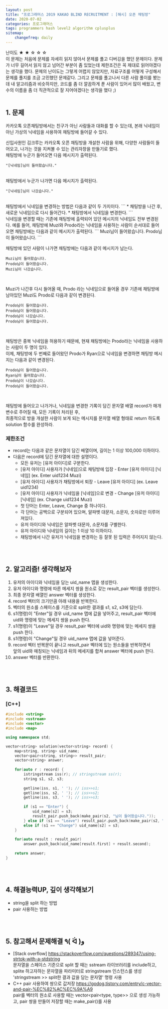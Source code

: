 ```yaml
---
layout: post
title: "프로그래머스 2019 KAKAO BLIND RECRUITMENT : [해시] 오픈 채팅방"
date: 2020-07-02
categories: 프로그래머스
tags: programmers hash level2 algorithm cplusplus
sitemap:
    changefreq: daily
---
```

난이도 ★ ★ ☆ ☆ ☆  
이 문제는 처음에 문제를 자세히 읽지 않아서 문제를 풀고 디버깅을 했던 문제이다. 문제가 너무 길어서 읽지 않고 넘어간 부분이 좀 있었는데 제한조건은 꼭 제대로 읽어야겠다는 생각을 했다. 문제의 난이도는 그렇게 어렵지 않았지만, 자료구조를 어떻게 구성해서 문제를 풀지를 조금 고민했던 문제같다. 그리고 문제를 풀고나서 다른 사람 풀이를 봤는데 내 알고리즘과 비슷하지만, 코드를 좀 더 깔끔하게 푼 사람이 있어서 많이 배웠고, 변수의 이름을 좀 더 직관적으로 잘 지어야겠다는 생각을 했다 ;)  
<br/>

## 1. 문제
카카오톡 오픈채팅방에서는 친구가 아닌 사람들과 대화를 할 수 있는데, 본래 닉네임이 아닌 가상의 닉네임을 사용하여 채팅방에 들어갈 수 있다.  

신입사원인 김크루는 카카오톡 오픈 채팅방을 개설한 사람을 위해, 다양한 사람들이 들어오고, 나가는 것을 지켜볼 수 있는 관리자창을 만들기로 했다.  
채팅방에 누군가 들어오면 다음 메시지가 출력된다.  

```
"[닉네임]님이 들어왔습니다."  
```
<br/>
채팅방에서 누군가 나가면 다음 메시지가 출력된다.  

```
"[닉네임]님이 나갔습니다."  
```
<br/>
채팅방에서 닉네임을 변경하는 방법은 다음과 같이 두 가지이다.  
```
* 채팅방을 나간 후, 새로운 닉네임으로 다시 들어간다.
* 채팅방에서 닉네임을 변경한다.
```
<br/>
닉네임을 변경할 때는 기존에 채팅방에 출력되어 있던 메시지의 닉네임도 전부 변경된다.  
예를 들어, 채팅방에 Muzi와 Prodo라는 닉네임을 사용하는 사람이 순서대로 들어오면 채팅방에는 다음과 같이 메시지가 출력된다.  
```
Muzi님이 들어왔습니다.
Prodo님이 들어왔습니다.
```
<br/>

채팅방에 있던 사람이 나가면 채팅방에는 다음과 같이 메시지가 남는다.  
```
Muzi님이 들어왔습니다.
Prodo님이 들어왔습니다.
Muzi님이 나갔습니다.
```
<br/>

Muzi가 나간후 다시 들어올 때, Prodo 라는 닉네임으로 들어올 경우 기존에 채팅방에 남아있던 Muzi도 Prodo로 다음과 같이 변경된다.  
```
Prodo님이 들어왔습니다.
Prodo님이 들어왔습니다.
Prodo님이 나갔습니다.
Prodo님이 들어왔습니다.
```
<br/>

채팅방은 중복 닉네임을 허용하기 때문에, 현재 채팅방에는 Prodo라는 닉네임을 사용하는 사람이 두 명이 있다.  
이제, 채팅방에 두 번째로 들어왔던 Prodo가 Ryan으로 닉네임을 변경하면 채팅방 메시지는 다음과 같이 변경된다.  
```
Prodo님이 들어왔습니다.
Ryan님이 들어왔습니다.
Prodo님이 나갔습니다.
Prodo님이 들어왔습니다.
```
<br/>

채팅방에 들어오고 나가거나, 닉네임을 변경한 기록이 담긴 문자열 배열 record가 매개변수로 주어질 때, 모든 기록이 처리된 후,  
최종적으로 방을 개설한 사람이 보게 되는 메시지를 문자열 배열 형태로 return 하도록 solution 함수를 완성하라.  

### 제한조건
- record는 다음과 같은 문자열이 담긴 배열이며, 길이는 1 이상 100,000 이하이다.
- 다음은 record에 담긴 문자열에 대한 설명이다.
  - 모든 유저는 [유저 아이디]로 구분한다.
  - [유저 아이디] 사용자가 [닉네임]으로 채팅방에 입장 - Enter [유저 아이디] [닉네임] (ex. Enter uid1234 Muzi)
  - [유저 아이디] 사용자가 채팅방에서 퇴장 - Leave [유저 아이디] (ex. Leave uid1234)
  - [유저 아이디] 사용자가 닉네임을 [닉네임]으로 변경 - Change [유저 아이디] [닉네임] (ex. Change uid1234 Muzi)
  - 첫 단어는 Enter, Leave, Change 중 하나이다.
  - 각 단어는 공백으로 구분되어 있으며, 알파벳 대문자, 소문자, 숫자로만 이루어져있다.
  - 유저 아이디와 닉네임은 알파벳 대문자, 소문자를 구별한다.
  - 유저 아이디와 닉네임의 길이는 1 이상 10 이하이다.
  - 채팅방에서 나간 유저가 닉네임을 변경하는 등 잘못 된 입력은 주어지지 않는다.
<br/>
<br/>

## 2. 알고리즘! 생각해보자
1. 유저의 아이디와 닉네임을 담는 uid_name 맵을 생성한다.  
2. 유저 아이디와 명령에 따른 메세지 쌍을 원소로 갖는 result_pair 벡터를 생성한다.  
3. 최종 문자열 배열인 answer 벡터를 생성한다.  
4. record 벡터의 크기만큼 아래 내용을 반복한다.  
5. 벡터의 원소를 스페이스를 기준으로 split한 결과를 s1, s2, s3에 담는다.  
6. s1(명령)이 "Enter"일 경우 uid_name 맵에 값을 넣어주고, result_pair 벡터에 uid와 명령에 맞는 메세지 쌍을 push 한다.  
7. s1(명령)이 "Leave"일 경우 result_pair 벡터에 uid와 명령에 맞는 메세지 쌍을 push 한다.  
8. s1(명령)이 "Change"일 경우 uid_name 맵에 값을 넣어준다.  
9. record 벡터 반복문이 끝나고 result_pair 벡터에 있는 원소들을 반복하면서  
앞의 uid와 매칭되는 닉네임과 뒤의 메세지를 합쳐 answer 벡터에 push 한다.
10. answer 벡터를 반환한다.  
<br/>
<br/>

## 3. 해결코드
### [C++]
```c++
#include <string>
#include <sstream>
#include <vector>
#include <map>

using namespace std;

vector<string> solution(vector<string> record) {
    map<string, string> uid_name;
    vector<pair<string, string>> result_pair;
    vector<string> answer;
    
    for(auto r : record) {
        istringstream iss(r); // stringstream ss(r);
        string s1, s2, s3;
        
        getline(iss, s1, ' '); // iss>>s1;
        getline(iss, s2, ' '); // iss>>s2;
        getline(iss, s3, ' '); // iss>>s3;
        
        if (s1 == "Enter") {
            uid_name[s2] = s3;
            result_pair.push_back(make_pair(s2, "님이 들어왔습니다."));
        } else if (s1 == "Leave") result_pair.push_back(make_pair(s2, "님이 나갔습니다."));
        else if (s1 == "Change") uid_name[s2] = s3;
    }
    
    for(auto result : result_pair)
        answer.push_back(uid_name[result.first] + result.second);
    
    return answer;
}
```
<br/>
<br/>

## 4. 해결능력UP, 깊이 생각해보기
- string을 split 하는 방법
- pair 사용하는 방법
<br/>
<br/>

## 5. 참고해서 문제해결 ٩( ᐛ )و
- [Stack overflow] <https://stackoverflow.com/questions/289347/using-strtok-with-a-stdstring>  
문자열을 스페이스 기준으로 split 할 때는 sstream 라이브러리를 include하고,  
splite 하고자하는 문자열을 파라미터로 stringstream 인스턴스를 생성  
'stringstream >> split한 결과 값을 담는 문자열' 명령 사용
- C++ pair 사용하여 쌍으로 값저장 <https://godog.tistory.com/entry/c-vector-and-pair-%EC%82%AC%EC%9A%A9>  
pair를 벡터의 원소로 사용할 때는 vector<pair<type, type>> 으로 생성 가능하고, pair 쌍을 만들어 저장할 때는 make_pair()를 사용
<br/>
<br/>
